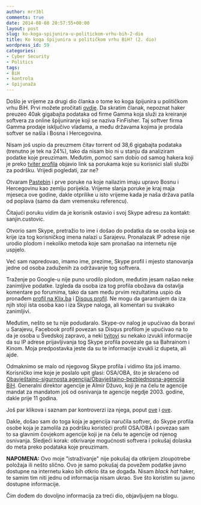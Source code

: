 ```yaml
---
author: mrr3bl
comments: true
date: 2014-08-08 20:57:55+00:00
layout: post
slug: ko-koga-spijunira-u-politickom-vrhu-bih-2-dio
title: Ko koga špijunira u političkom vrhu BiH? (2. dio)
wordpress_id: 59
categories:
- Cyber Security
- Politics
tags:
- BiH
- kontrola
- špijunaža
---
```


Došlo je vrijeme za drugi dio članka o tome ko koga špijunira u političkom vrhu BiH. Prvi možete pročitati [ovdje](http://aleksandartodorovic.wordpress.com/2014/08/07/ko-koga-spijunira-u-politickom-vrhu-bih/). Da skratim članak, nepoznat haker preuzeo 40ak gigabajta podataka od firme Gamma koja služi za kreiranje softvera za online špijuniranje koji se naziva FinFisher. Taj softver firma Gamma prodaje isključivo vladama, a među državama kojima je prodala softver se našla i Bosna i Hercegovina.

Nisam još uspio da preuzmem čitav torrent od 38,6 gigabajta podataka (trenutno je tek na 24%), tako da nisam bio ni u stanju da analiziram podatke koje preuzimam. Međutim, pomoć sam dobio od samog hakera koji je preko [tviter profila](https://twitter.com/GammaGroupPR) objavio link sa porukama koje su korisnici slali službi za podršku. Vrijedi pogledati, zar ne?

Otvaram [Pastebin](http://pastebin.com/raw.php?i=GN9wn7xn) i prve poruke na koje nailazim imaju upravo Bosnu i Hercegovinu kao zemlju porijekla. Vrijeme slanja poruke je kraj maja mjeseca ove godine, dakle otprilike u isto vrijeme kada je naša država patila od poplava (samo da dam vremensku referencu).

Čitajući poruku vidim da je korisnik ostavio i svoj Skype adresu za kontakt: sanjin.custovic.

Otvorio sam Skype, pretražio to ime i došao do podatka da se osoba koja se krije iza tog korisničkog imena nalazi u Sarajevu. Pronalazak IP adrese nije urodio plodom i nekoliko metoda koje sam pronašao na internetu nije uspjelo.

Već sam napredovao, imamo ime, prezime, Skype profil i mjesto stanovanja jedne od osoba zaduženih za održavanje tog softvera.

Traženje po Google-u nije puno urodilo plodom, međutim jesam našao neke zanimljive podatke. Izgleda da osoba iza tog profila obožava da ostavlja komentare po forumima, tako da sam među prvim rezultatima uspio da pronađem [profil na Klix.ba](http://www.klix.ba/profil/sanjin-custovic) i [Disqus profil](http://disqus.com/sanjincustovic/). Ne mogu da garantujem da iza njih stoji ista osoba kao i iza Skype naloga, ali komentari su svakako zanimljivi.

Međutim, nešto se tu nije podudaralo. Skype-ov nalog je upućivao da boravi u Sarajevu, Facebook profil povezan sa Disqus profilom je upućivao na to da je osoba u Švedskoj zapravo, a neki [tvitovi](https://twitter.com/Trojan7Sec/status/497461960121024514) su nekako izvukli informacije da su IP adrese prijavljivanja tog Skype profila povezale ga sa Bahrainom i Kinom. Moja predpostavka jeste da su te informacije izvukli iz dupeta, ali ajde.

Odmaknimo se malo od njegovog Skype profila i vidimo šta još imamo. Korisničko ime koje je poslalo upit glasi: OSA/OBA, što je skraćeno od [Obavještajno-sigurnosta agencija/Obavještajno-bezbjednosna-agencija BiH](http://www.osa-oba.gov.ba/indexbos.htm). Generalni direktor agencije je Almir Džuvo, koji je na čelu te agencije mandat za mandatom još od osnivanja te agencije negdje 2003. godine, dakle prije 11 godina.

Još par klikova i saznam par kontroverzi iza njega, poput [ove](http://croportal.ba/vijesti/bih/3932-direktor-obavjetajne-slube-almir-duvo-ima-monopol-u-dravnim-institucijama) i [ove](http://www.javno.ba/bih/uj-i-almir-duvo-pijun.html).

Dakle, došao sam do toga koja je agencija naručila softver, do Skype profila osobe koja je zamolila za podršku koristeći profil OSA/OBA i povezao sam to sa glavnim čovjekom agencije koji je na čelu te agencije od njenog osnivanja. Sledjeći korak: otkrivanje mogućnosti softvera i pokušaj dolaska do meta preko podataka koje preuzimam.

**NAPOMENA:** Ovo moje "istraživanje" nije pokušaj da otkrijem zloupotrebe položaja ili nešto slično. Ovo je samo pokušaj da povežem podatke javno dostupne na internetu kako bih otkrio šta se događa. Nisam _black hat_ haker, te samim tim niti jednu od informacija nisam ukrao. Sve što koristim su javno dostupne informacije.

Čim dođem do dovoljno informacija za treći dio, objavljujem na blogu.
